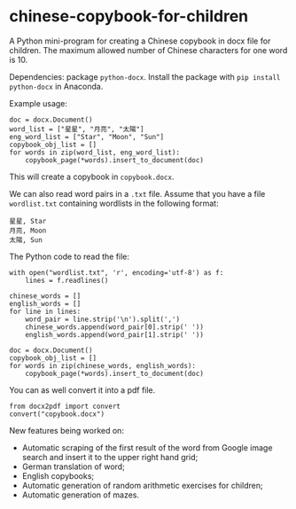 # chinese-copybook-for-children
A Python mini-program for creating a Chinese copybook in docx file for children. The maximum allowed number of Chinese characters for one word is 10.

Dependencies: package `python-docx`. 
Install the package with `pip install python-docx` in Anaconda.

Example usage:
```
doc = docx.Document()
word_list = ["星星", "月亮", "太陽"]
eng_word_list = ["Star", "Moon", "Sun"]
copybook_obj_list = []
for words in zip(word_list, eng_word_list):
    copybook_page(*words).insert_to_document(doc)
```
This will create a copybook in `copybook.docx`.

We can also read word pairs in a `.txt` file.
Assume that you have a file `wordlist.txt` containing wordlists in the following format:
```
星星, Star
月亮, Moon
太陽, Sun
```
The Python code to read the file:
```
with open("wordlist.txt", 'r', encoding='utf-8') as f:
    lines = f.readlines()
    
chinese_words = []
english_words = []
for line in lines:
    word_pair = line.strip('\n').split(',')
    chinese_words.append(word_pair[0].strip(' '))
    english_words.append(word_pair[1].strip(' '))

doc = docx.Document()
copybook_obj_list = []
for words in zip(chinese_words, english_words):
    copybook_page(*words).insert_to_document(doc)
```

You can as well convert it into a pdf file.
```
from docx2pdf import convert
convert("copybook.docx")
```

New features being worked on:
* Automatic scraping of the first result of the word from Google image search and insert it to the upper right hand grid;
* German translation of word;
* English copybooks;
* Automatic generation of random arithmetic exercises for children;
* Automatic generation of mazes. 
